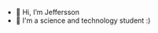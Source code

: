 - 👋 Hi, I’m Jeffersson
- 👀 I'm a science and technology student :)
<!---
carvalhoD09/carvalhoD09 is a ✨ special ✨ repository because its `README.md` (this file) appears on your GitHub profile.
You can click the Preview link to take a look at your changes.
--->
